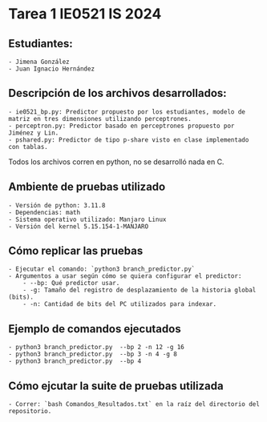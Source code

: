 # Tarea 1 IE0521 IS 2024
## Estudiantes:
    - Jimena González
    - Juan Ignacio Hernández

## Descripción de los archivos desarrollados:
    - ie0521_bp.py: Predictor propuesto por los estudiantes, modelo de matriz en tres dimensiones utilizando perceptrones.
    - perceptron.py: Predictor basado en perceptrones propuesto por Jiménez y Lin.
    - pshared.py: Predictor de tipo p-share visto en clase implementado con tablas.

Todos los archivos corren en python, no se desarrolló nada en C.

## Ambiente de pruebas utilizado
    - Versión de python: 3.11.8
    - Dependencias: math
    - Sistema operativo utilizado: Manjaro Linux
    - Versión del kernel 5.15.154-1-MANJARO

## Cómo replicar las pruebas
    - Ejecutar el comando: `python3 branch_predictor.py`
    - Argumentos a usar según cómo se quiera configurar el predictor:
        - --bp: Qué predictor usar.
        - -g: Tamaño del registro de desplazamiento de la historia global (bits).
        - -n: Cantidad de bits del PC utilizados para indexar.

## Ejemplo de comandos ejecutados
    - python3 branch_predictor.py  --bp 2 -n 12 -g 16
    - python3 branch_predictor.py  --bp 3 -n 4 -g 8
    - python3 branch_predictor.py  --bp 4

## Cómo ejcutar la suite de pruebas utilizada
    - Correr: `bash Comandos_Resultados.txt` en la raíz del directorio del repositorio.


